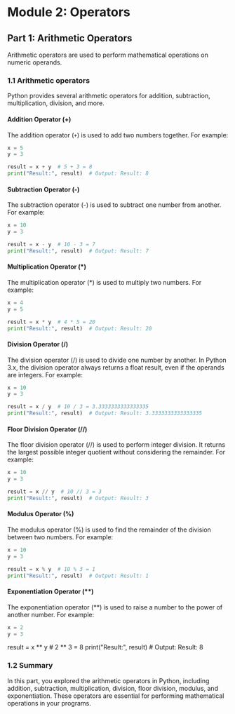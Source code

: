 # Module 2: Operators

## Part 1: Arithmetic Operators

Arithmetic operators are used to perform mathematical operations on numeric operands. 

### 1.1 Arithmetic operators

Python provides several arithmetic operators for addition, subtraction, multiplication, division, and more.

#### Addition Operator (+)

The addition operator (`+`) is used to add two numbers together. For example:

```python
x = 5
y = 3

result = x + y  # 5 + 3 = 8
print("Result:", result)  # Output: Result: 8
```

#### Subtraction Operator (-)

The subtraction operator (-) is used to subtract one number from another. For example:

```python
x = 10
y = 3

result = x - y  # 10 - 3 = 7
print("Result:", result)  # Output: Result: 7
```

#### Multiplication Operator (*)

The multiplication operator (*) is used to multiply two numbers. For example:

```python
x = 4
y = 5

result = x * y  # 4 * 5 = 20
print("Result:", result)  # Output: Result: 20
```

#### Division Operator (/)

The division operator (/) is used to divide one number by another. In Python 3.x, the division operator always returns a float result, even if the operands are integers. For example:

```python
x = 10
y = 3

result = x / y  # 10 / 3 = 3.3333333333333335
print("Result:", result)  # Output: Result: 3.3333333333333335
```

#### Floor Division Operator (//)

The floor division operator (//) is used to perform integer division. It returns the largest possible integer quotient without considering the remainder. For example:

```python
x = 10
y = 3

result = x // y  # 10 // 3 = 3
print("Result:", result)  # Output: Result: 3
```

#### Modulus Operator (%)

The modulus operator (%) is used to find the remainder of the division between two numbers. For example:

```python
x = 10
y = 3

result = x % y  # 10 % 3 = 1
print("Result:", result)  # Output: Result: 1
```

#### Exponentiation Operator (**)

The exponentiation operator (**) is used to raise a number to the power of another number. For example:

```python
x = 2
y = 3
```
result = x ** y  # 2 ** 3 = 8
print("Result:", result)  # Output: Result: 8

### 1.2 Summary

In this part, you explored the arithmetic operators in Python, including addition, subtraction, multiplication, division, floor division, modulus, and exponentiation. These operators are essential for performing mathematical operations in your programs.